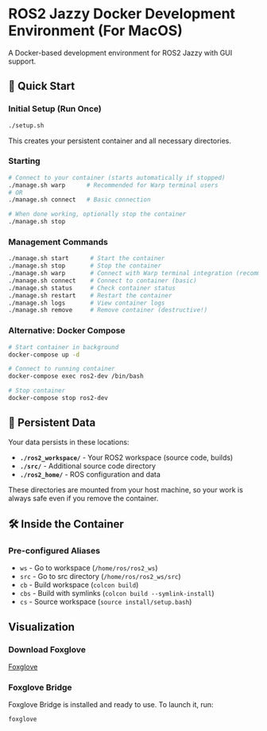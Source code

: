 # ROS2 Jazzy Docker Development Environment (For MacOS) 

A Docker-based development environment for ROS2 Jazzy with GUI support.

## 🚀 Quick Start

### Initial Setup (Run Once)
```bash
./setup.sh
```
This creates your persistent container and all necessary directories.

### Starting
```bash
# Connect to your container (starts automatically if stopped)
./manage.sh warp      # Recommended for Warp terminal users
# OR
./manage.sh connect   # Basic connection

# When done working, optionally stop the container
./manage.sh stop
```

### Management Commands
```bash
./manage.sh start      # Start the container
./manage.sh stop       # Stop the container  
./manage.sh warp       # Connect with Warp terminal integration (recommended)
./manage.sh connect    # Connect to container (basic)
./manage.sh status     # Check container status
./manage.sh restart    # Restart the container
./manage.sh logs       # View container logs
./manage.sh remove     # Remove container (destructive!)
```

### Alternative: Docker Compose
```bash
# Start container in background
docker-compose up -d

# Connect to running container
docker-compose exec ros2-dev /bin/bash

# Stop container
docker-compose stop ros2-dev
```

## 📁 Persistent Data

Your data persists in these locations:

- **`./ros2_workspace/`** - Your ROS2 workspace (source code, builds)
- **`./src/`** - Additional source code directory  
- **`./ros2_home/`** - ROS configuration and data

These directories are mounted from your host machine, so your work is always safe even if you remove the container.

## 🛠️ Inside the Container

### Pre-configured Aliases
- `ws` - Go to workspace (`/home/ros/ros2_ws`)
- `src` - Go to src directory (`/home/ros/ros2_ws/src`)
- `cb` - Build workspace (`colcon build`)
- `cbs` - Build with symlinks (`colcon build --symlink-install`)
- `cs` - Source workspace (`source install/setup.bash`)

## Visualization
### Download Foxglove 
[Foxglove](https://foxglove.dev/download)


### Foxglove Bridge
Foxglove Bridge is installed and ready to use. To launch it, run:
```bash
foxglove
```
